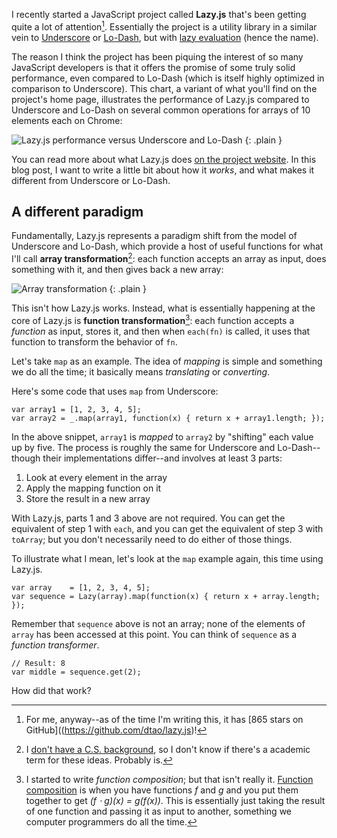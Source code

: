 I recently started a JavaScript project called **Lazy.js** that's been getting quite a lot of attention[^a-lot-of-attention]. Essentially the project is a utility library in a similar vein to [Underscore](http://underscorejs.org/) or [Lo-Dash](http://lodash.com/), but with [lazy evaluation](http://en.wikipedia.org/wiki/Lazy_evaluation) (hence the name).

The reason I think the project has been piquing the interest of so many JavaScript developers is that it offers the promise of some truly solid performance, even compared to Lo-Dash (which is itself highly optimized in comparison to Underscore). This chart, a variant of what you'll find on the project's home page, illustrates the performance of Lazy.js compared to Underscore and Lo-Dash on several common operations for arrays of 10 elements each on Chrome:

![Lazy.js performance versus Underscore and Lo-Dash](/images/lazy-performance.png)
{: .plain }

You can read more about what Lazy.js does [on the project website](http://dtao.github.io/lazy.js/). In this blog post, I want to write a little bit about how it *works*, and what makes it different from Underscore or Lo-Dash.

A different paradigm
--------------------

Fundamentally, Lazy.js represents a paradigm shift from the model of Underscore and Lo-Dash, which provide a host of useful functions for what I'll call **array transformation**[^array-transformation]: each function accepts an array as input, does something with it, and then gives back a new array:

![Array transformation](/images/array-transformation.png)
{: .plain }

This isn't how Lazy.js works. Instead, what is essentially happening at the core of Lazy.js is **function transformation**[^function-transformation]: each function accepts a *function* as input, stores it, and then when `each(fn)` is called, it uses that function to transform the behavior of `fn`.

Let's take `map` as an example. The idea of *mapping* is simple and something we do all the time; it basically means *translating* or *converting*.

Here's some code that uses `map` from Underscore:

~~~{: lang=javascript }
var array1 = [1, 2, 3, 4, 5];
var array2 = _.map(array1, function(x) { return x + array1.length; });
~~~

In the above snippet, `array1` is *mapped* to `array2` by "shifting" each value up by five. The process is roughly the same for Underscore and Lo-Dash--though their implementations differ--and involves at least 3 parts:

1. Look at every element in the array
2. Apply the mapping function on it
3. Store the result in a new array

With Lazy.js, parts 1 and 3 above are not required. You can get the equivalent of step 1 with `each`, and you can get the equivalent of step 3 with `toArray`; but you don't necessarily need to do either of those things.

To illustrate what I mean, let's look at the `map` example again, this time using Lazy.js.

~~~{: lang=javascript }
var array    = [1, 2, 3, 4, 5];
var sequence = Lazy(array).map(function(x) { return x + array.length; });
~~~

Remember that `sequence` above is not an array; none of the elements of `array` has been accessed at this point. You can think of `sequence` as a *function transformer*.

~~~{: lang=javascript }
// Result: 8
var middle = sequence.get(2);
~~~

How did that work?

[^a-lot-of-attention]: For me, anyway--as of the time I'm writing this, it has [865 stars on GitHub]((https://github.com/dtao/lazy.js)!

[^array-transformation]: I [don't have a C.S. background](/posts/brushing-up-on-cs-part-1-algorithmic-complexity.html), so I don't know if there's a academic term for these ideas. Probably is.

[^function-transformation]: I started to write *function composition*; but that isn't really it. [Function composition](http://en.wikipedia.org/wiki/Function_composition) is when you have functions *f* and *g* and you put them together to get *(f &sdot; g)(x) = g(f(x))*. This is essentially just taking the result of one function and passing it as input to another, something we computer programmers do all the time.

